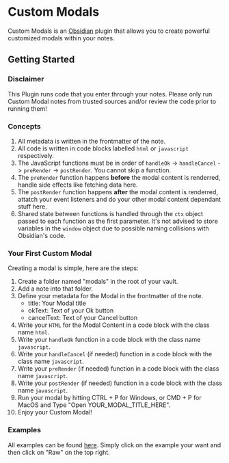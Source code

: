 # Custom Modals
Custom Modals is an [Obsidian](https://obsidian.md/) plugin that allows you to create powerful customized modals within your notes.

## Getting Started

### Disclaimer
This Plugin runs code that you enter through your notes. Please only run Custom Modal notes from trusted sources and/or review the code prior to running them!

### Concepts
1. All metadata is written in the frontmatter of the note.
2. All code is written in code blocks labelled `html` or `javascript` respectively.
3. The JavaScript functions must be in order of `handleOk` -> `handleCancel` -> `preRender` -> `postRender`. You cannot skip a function.
4. The `preRender` function happens **before** the modal content is renderred, handle side effects like fetching data here.
5. The `postRender` function happens **after** the modal content is renderred, attatch your event listeners and do your other modal content dependant stuff here.
6. Shared state between functions is handled through the `ctx` object passed to each function as the first parameter. It's not advised to store variables in the `window` object due to possible naming collisions with Obsidian's code.

### Your First Custom Modal
Creating a modal is simple, here are the steps:
1. Create a folder named "modals" in the root of your vault.
2. Add a note into that folder.
3. Define your metadata for the Modal in the frontmatter of the note.
	- title: Your Modal title
	- okText: Text of your Ok button
	- cancelText: Text of your Cancel button
4. Write your `HTML` for the Modal Content in a code block with the class name `html`.
5. Write your `handleOk` function in a code block with the class name `javascript`.
6. Write your `handleCancel` (if needed) function in a code block with the class name `javascript`.
7. Write your `preRender` (if needed) function in a code block with the class name `javascript`.
8. Write your `postRender` (if needed) function in a code block with the class name `javascript`.
9. Run your modal by hitting CTRL + P for Windows, or CMD + P for MacOS and Type "Open YOUR_MODAL_TITLE_HERE".
10. Enjoy your Custom Modal!

### Examples
All examples can be found [here](https://github.com/helloitsian/custom-modals-obsidian/tree/master/examples).
Simply click on the example your want and then click on "Raw" on the top right.
